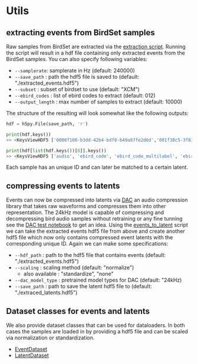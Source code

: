 # Utils
## extracting events from BirdSet samples
Raw samples from BirdSet are extracted via the [extraction script](). Running the script will result in a hdf file containing only extracted events from the BirdSet samples. You can also specify following variables:
- `--samplerate`: samplerate in Hz (default: 240000)
- `--save_path` : path the hdf5 file is saved to (default: "./extracted_events.hdf5")
- `--subset` : subset of birdset to use (default: "XCM")
- `--ebird_codes` : list of ebird codes to extract (default: 012)
- `--output_length` : max number of samples to extract (default: 10000)

The structure of the resulting will look somewhat like the following outputs:
```python
hdf = h5py.File(save_path, 'r')

print(hdf.keys())
>> <KeysViewHDF5 ['0008f100-b3dd-42b4-bdf8-b49a87fe2d6d','001f38c5-3f83-4c99-8487-8fa6b1e02d9c', ...]>

print(hdf[list(hdf.keys())[0]].keys())
>> <KeysViewHDF5 ['audio', 'ebird_code', 'ebird_code_multilabel', 'ebird_code_secondary', 'lat', 'local_time', 'long', 'microphone', 'quality', 'soundfile_id', 'source']>
```
Each sample has an unique ID and can later be matched to a certain latent.

## compressing events to latents
Events can now be compressed into latents via [DAC](https://github.com/descriptinc/descript-audio-codec) an audio compression library that takes raw waveforms and compresses them into other representation. The 24kHz model is capable of compressing and decompressing bird audio samples without retraining or any fine tunning see the [DAC test notebook]() to get an idea.
Using the [events_to_latent](events_to_latent.py) script we can take the extracted events hdf5 file from above and create another hdf5 file which now only contains compressed event latents with the corresponding unique ID. Again we can make some specifications:
- `--hdf_path` : path to the hdf5 file that contains events (default: "./extracted_events.hdf5")
- `--scaling` : scaling method (default: "normalize")
    - also available : "standardize", "none"
- `--dac_model_type` : pretrained model types for DAC (default: "24kHz)
- `--save_path` : path to save the latent hdf5 file to (default: "./extraced_latents.hdf5")

## Dataset classes for events and latents
We also provide dataset classes that can be used for dataloaders. In both cases the samples are loaded in by providing a hdf5 file and can be scaled via normalization or standardization. 
- [EventDataset](EventDataset.py)
- [LatentDataset](LatentDataset.py)